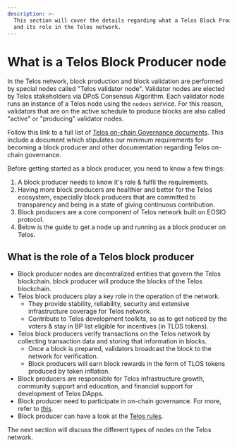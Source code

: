 ```yaml
---
description: >-
  This section will cover the details regarding what a Telos Block Producer is
  and its role in the Telos network.
---
```


# What is a Telos Block Producer node

In the Telos network, block production and block validation are performed by special nodes called "Telos validator node". Validator nodes are elected by Telos stakeholders via DPoS Consensus Algorithm. Each validator node runs an instance of a Telos node using the `nodeos` service. For this reason, validators that are on the active schedule to produce blocks are also called "active" or "producing" validator nodes.

Follow this link to a full list of [Telos on-chain Governance documents](https://www.telos.net/governance). This include a document which stipulates our minimum requirements for becoming a block producer and other documentation regarding Telos on-chain governance.

Before getting started as a block producer, you need to know a few things:

1. A block producer needs to know it's role & fulfil the requirements.
2. Having more block producers are healthier and better for the Telos ecosystem, especially block producers that are committed to transparency and being in a state of giving continuous contribution.
3. Block producers are a core component of Telos network built on EOSIO protocol.
4. Below is the guide to get a node up and running as a block producer on Telos.

## What is the role of a Telos block producer

* Block producer nodes are decentralized entities that govern the Telos blockchain. block producer will produce the blocks of the Telos blockchain.
* Telos block producers play a key role in the operation of the network.
  * They provide stability, reliability, security and extensive infrastructure coverage for Telos network.
  * Contribute to Telos development toolkits, so as to get noticed by the voters & stay in BP list eligible for incentives (in TLOS tokens).
* Telos block producers verify transactions on the Telos network by collecting transaction data and storing that information in blocks.&#x20;
  * Once a block is prepared, validators broadcast the block to the network for verification.
  * Block producers will earn block rewards in the form of TLOS tokens produced by token inflation.
* Block producers are responsible for Telos infrastructure growth, community support and education, and financial support for development of Telos DApps.
* Block producer need to participate in on-chain governance. For more, refer to [this](https://telos.net/governance-documentation/).
* Block producer can have a look at the [Telos rules](https://telos.net/governance-documentation/).

The next section will discuss the different types of nodes on the Telos network.
